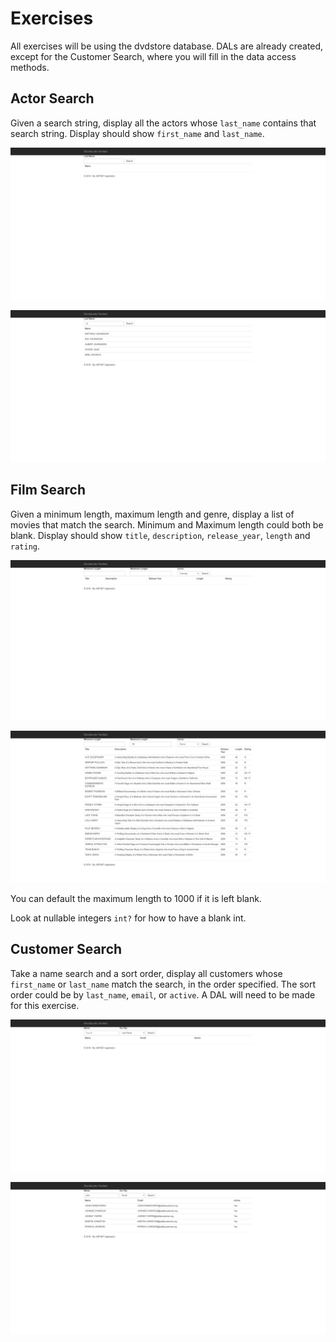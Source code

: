 # Exercises

All exercises will be using the dvdstore database. DALs are already created, except for the Customer Search, where you will fill in the data access methods.

## Actor Search

Given a search string, display all the actors whose `last_name` contains that search string. Display should show `first_name` and `last_name`.

![Search Actor Screen](etc/search-actors.png)

![Search Actor Screen Result](etc/search-actors-result.png)

## Film Search

Given a minimum length, maximum length and genre, display a list of movies that match the search. Minimum and Maximum length could both be blank. Display should show `title`, `description`, `release_year`, `length` and `rating`.

![Search Film Screen](etc/search-films.png)

![Search Film Screen Result](etc/search-films-result.png)

You can default the maximum length to 1000 if it is left blank.

Look at nullable integers `int?` for how to have a blank int.

## Customer Search

Take a name search and a sort order, display all customers whose `first_name` or `last_name` match the search, in the order specified. The sort order could be by `last_name`, `email`, or `active`. A DAL will need to be made for this exercise.

![Search Customers Screen](etc/search-customers.png)

![Search Customers Screen Result](etc/search-customers-result.png)
